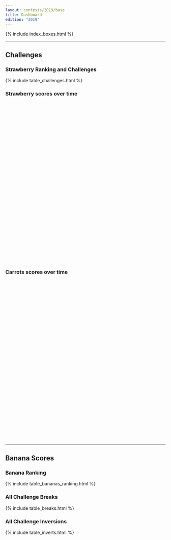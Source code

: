 ```yaml
---
layout: contests/2019/base
title: Dashboard
edition: "2019"
---
```


{% include index_boxes.html %}

<hr>

<div class="row">
  <div class="col-xs-12">
    <h2>Challenges</h2>
  </div>
</div>

<div class="row">
  <div class="col-xs-12">
    <h3 id="challenges">Strawberry Ranking and Challenges</h3>
    {% include table_challenges.html %}
  </div>
</div>

<div class="row">
  <div class="col-xs-12">
  <h3>Strawberry scores over time</h3>
    <div id="strawberryholder" style="height: 500px;"></div>
  </div>

  <div class="col-xs-12">
  <h3>Carrots scores over time</h3>
  <div id="carrotholder" style="height: 500px;"></div>
  </div>
</div>

<hr />

<div class="row">
  <div class="col-xs-12">
  <h2>Banana Scores</h2>
  </div>
</div>

<div class="row">
  <div class="col-xs-12 col-sm-10 col-md-8 col-lg-6">
  <h3 id="bananas">Banana Ranking</h3>
  {% include table_bananas_ranking.html %}
  </div>
</div><!-- row -->

<div class="row">
  <div class="col-xs-12 col-sm-10 col-md-8 col-lg-6">
  <h3 id="breaks">All Challenge Breaks</h3>
  {% include table_breaks.html %}
  </div>

  <div class="col-xs-12 col-sm-10 col-md-8 col-lg-6">
  <h3 id="breaks">All Challenge Inversions </h3>
  {% include table_inverts.html %}
  </div>
</div><!-- row -->

<script type="text/javascript">
      function getProgramsToPlot() {
    var programs = [ {id:111,name:"goofy_lichterman",ts_publish:1564601833,ts_break:-1,ts_invert:-1,performance:7.7342693436,color:"hsl(259, 100%, 53%)"}, {id:115,name:"elegant_turing",ts_publish:1564608634,ts_break:-1,ts_invert:-1,performance:6.5029780767,color:"hsl(185, 100%, 39%)"}, {id:100,name:"hopeful_kirch",ts_publish:1564344825,ts_break:-1,ts_invert:-1,performance:3.0697066710,color:"hsl(37, 100%, 41%)"}, {id:90,name:"wonderful_feynman",ts_publish:1563749572,ts_break:1564926361,ts_invert:1564926337,performance:3.9255600339,color:"hsl(9, 100%, 43%)"}, {id:35,name:"friendly_edison",ts_publish:1556567867,ts_break:1557997096,ts_invert:1558682453,performance:2.4342518518,color:"hsl(276, 100%, 32%)"}, {id:103,name:"wizardly_allen",ts_publish:1564421435,ts_break:1565251735,ts_invert:1565251763,performance:6.9788554902,color:"hsl(146, 100%, 41%)"}, {id:106,name:"xenodochial_northcutt",ts_publish:1564481053,ts_break:1565035306,ts_invert:1565073545,performance:9.4707902241,color:"hsl(357, 100%, 63%)"}, {id:102,name:"blissful_fermi",ts_publish:1564406646,ts_break:1564937275,ts_invert:-1,performance:10.3321277854,color:"hsl(264, 100%, 57%)"}, {id:87,name:"eager_euler",ts_publish:1563697720,ts_break:1564300905,ts_invert:1564232221,performance:7.9275899407,color:"hsl(65, 100%, 32%)"}, {id:46,name:"dazzling_panini",ts_publish:1557935941,ts_break:1558511789,ts_invert:1558511742,performance:8.4520230556,color:"hsl(55, 100%, 30%)"}, {id:93,name:"brave_swanson",ts_publish:1564133118,ts_break:1565192157,ts_invert:1565192127,performance:2.4842031043,color:"hsl(185, 100%, 22%)"}, {id:82,name:"stoic_thompson",ts_publish:1560635878,ts_break:1561311560,ts_invert:1561139763,performance:6.0123038065,color:"hsl(74, 100%, 52%)"}, {id:27,name:"cranky_mccarthy",ts_publish:1555517823,ts_break:1556214599,ts_invert:1558964555,performance:5.5669203727,color:"hsl(215, 100%, 62%)"}, {id:31,name:"zealous_ardinghelli",ts_publish:1555673427,ts_break:1556028186,ts_invert:1556028169,performance:10.3609592233,color:"hsl(283, 100%, 49%)"}, {id:69,name:"hungry_elion",ts_publish:1559128309,ts_break:1559644843,ts_invert:-1,performance:1.6538476098,color:"hsl(226, 100%, 55%)"}, {id:24,name:"lucid_roentgen",ts_publish:1554645186,ts_break:1554776207,ts_invert:-1,performance:11.5321718449,color:"hsl(94, 100%, 27%)"}, {id:21,name:"elated_hodgkin",ts_publish:1554274427,ts_break:1554618246,ts_invert:1554618242,performance:1.6509255261,color:"hsl(268, 100%, 51%)"}, {id:18,name:"elegant_sinoussi",ts_publish:1553760580,ts_break:1554102585,ts_invert:1554102568,performance:1.6662852365,color:"hsl(141, 100%, 55%)"}, {id:50,name:"flamboyant_engelbart",ts_publish:1558373064,ts_break:1558522048,ts_invert:-1,performance:6.7562694142,color:"hsl(290, 100%, 53%)"}, {id:3,name:"hopeful_liskov",ts_publish:1553355281,ts_break:1553600572,ts_invert:1553600557,performance:1.6640131544,color:"hsl(192, 100%, 37%)"}, {id:47,name:"peaceful_williams",ts_publish:1557953285,ts_break:1558021358,ts_invert:-1,performance:19.6259913794,color:"hsl(241, 100%, 31%)"}, {id:20,name:"focused_gary",ts_publish:1553883228,ts_break:1554102657,ts_invert:1554102646,performance:1.6493611568,color:"hsl(58, 100%, 33%)"}, {id:17,name:"condescending_shockley",ts_publish:1553613133,ts_break:1553678138,ts_invert:-1,performance:11.4471859381,color:"hsl(242, 100%, 47%)"}, {id:22,name:"serene_aryabhata",ts_publish:1554307522,ts_break:1554365490,ts_invert:1554365434,performance:12.2491671319,color:"hsl(351, 100%, 58%)"}, {id:14,name:"goofy_archimedes",ts_publish:1553549586,ts_break:1553564301,ts_invert:-1,performance:18.6870436632,color:"hsl(64, 100%, 44%)"}, {id:38,name:"epic_dijkstra",ts_publish:1557199352,ts_break:1557216110,ts_invert:1562143763,performance:9.7638964132,color:"hsl(143, 100%, 25%)"}, {id:26,name:"distracted_leavitt",ts_publish:1554811435,ts_break:1554816131,ts_invert:-1,performance:18.4463197449,color:"hsl(137, 100%, 37%)"},  ];
    return programs;
      }
</script>
<script src="../static/js/flot.js"></script>
